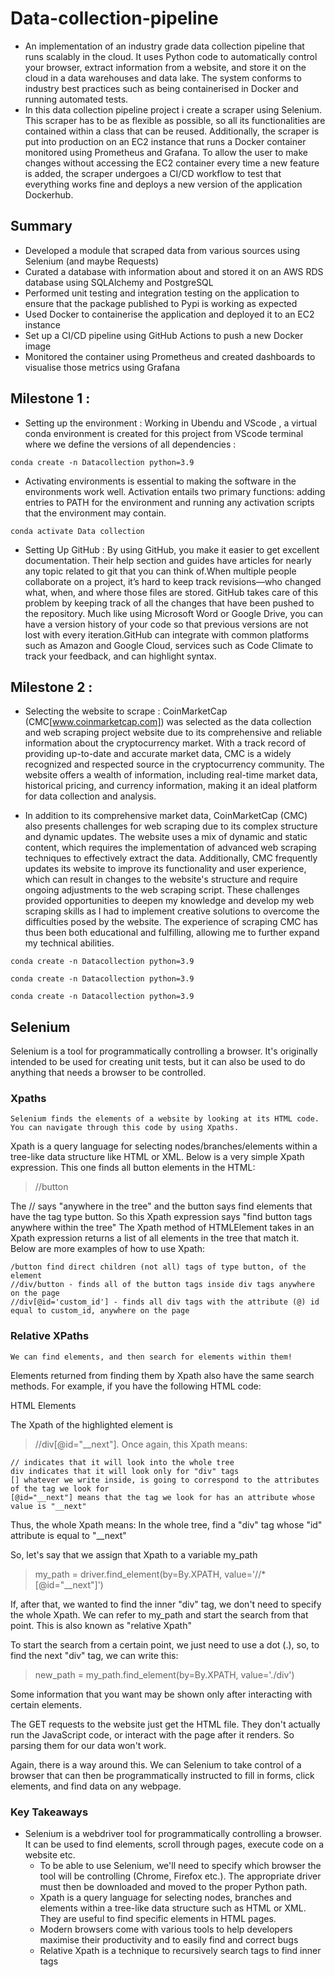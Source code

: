 # Data-collection-pipeline
- An implementation of an industry grade data collection pipeline that runs scalably in the cloud. It uses Python code to automatically control your browser, extract information from a website, and store it on the cloud in a data warehouses and data lake. The system conforms to industry best practices such as being containerised in Docker and running automated tests.
- In this data collection pipeline project i create a scraper using Selenium. This scraper has to be as flexible as possible, so all its functionalities are contained within a class that can be reused. Additionally, the scraper is put into production on an EC2 instance that runs a Docker container monitored using Prometheus and Grafana. To allow the user to make changes without accessing the EC2 container every time a new feature is added, the scraper undergoes a CI/CD workflow to test that everything works fine and deploys a new version of the application Dockerhub.

## Summary
- Developed a module that scraped data from various sources using Selenium (and maybe Requests) 
- Curated a database with information about <the website you chose> and stored it on an AWS RDS database using SQLAlchemy and PostgreSQL
- Performed unit testing and integration testing on the application to ensure that the package published to Pypi is working as expected
- Used Docker to containerise the application and deployed it to an EC2 instance
- Set up a CI/CD pipeline using GitHub Actions to push a new Docker image
- Monitored the container using Prometheus and created dashboards to visualise those metrics using Grafana
## Milestone 1 :
- Setting up the environment : Working in Ubendu and VScode , a virtual conda environment is created for this project from VScode terminal where we define the versions of all dependencies :
```
conda create -n Datacollection python=3.9 
```
- Activating environments is essential to making the software in the environments work well. Activation entails two primary functions: adding entries to PATH for the environment and running any activation scripts that the environment may contain.
```
conda activate Data collection
```
- Setting Up GitHub : By using GitHub, you make it easier to get excellent documentation. Their help section and guides have articles for nearly any topic related to git that you can think of.When multiple people collaborate on a project, it’s hard to keep track revisions—who changed what, when, and where those files are stored. GitHub takes care of this problem by keeping track of all the changes that have been pushed to the repository. Much like using Microsoft Word or Google Drive, you can have a version history of your code so that previous versions are not lost with every iteration.GitHub can integrate with common platforms such as Amazon and Google Cloud, services such as Code Climate to track your feedback, and can highlight syntax.

## Milestone 2 :
- Selecting the website to scrape : CoinMarketCap (CMC[www.coinmarketcap.com]) was selected as the data collection and web scraping project website due to its comprehensive and reliable information about the cryptocurrency market. With a track record of providing up-to-date and accurate market data, CMC is a widely recognized and respected source in the cryptocurrency community. The website offers a wealth of information, including real-time market data, historical pricing, and currency information, making it an ideal platform for data collection and analysis.

- In addition to its comprehensive market data, CoinMarketCap (CMC) also presents challenges for web scraping due to its complex structure and dynamic updates. The website uses a mix of dynamic and static content, which requires the implementation of advanced web scraping techniques to effectively extract the data. Additionally, CMC frequently updates its website to improve its functionality and user experience, which can result in changes to the website's structure and require ongoing adjustments to the web scraping script. These challenges provided opportunities to deepen my knowledge and develop my web scraping skills as I had to implement creative solutions to overcome the difficulties posed by the website. The experience of scraping CMC has thus been both educational and fulfilling, allowing me to further expand my technical abilities.







```
conda create -n Datacollection python=3.9 
```


```
conda create -n Datacollection python=3.9 
```


```
conda create -n Datacollection python=3.9 
```

























## Selenium 
Selenium is a tool for programmatically controlling a browser. It's originally intended to be used for creating unit tests, but it can also be used to do anything that needs a browser to be controlled. 

### Xpaths
    Selenium finds the elements of a website by looking at its HTML code. You can navigate through this code by using Xpaths.

Xpath is a query language for selecting nodes/branches/elements within a tree-like data structure like HTML or XML. Below is a very simple Xpath expression. This one finds all button elements in the HTML:

> //button

The // says "anywhere in the tree" and the button says find elements that have the tag type button. So this Xpath expression says "find button tags anywhere within the tree" The Xpath method of HTMLElement takes in an Xpath expression returns a list of all elements in the tree that match it. Below are more examples of how to use Xpath:

    /button find direct children (not all) tags of type button, of the element
    //div/button - finds all of the button tags inside div tags anywhere on the page
    //div[@id='custom_id'] - finds all div tags with the attribute (@) id equal to custom_id, anywhere on the page

### Relative XPaths

    We can find elements, and then search for elements within them!

Elements returned from finding them by Xpath also have the same search methods. For example, if you have the following HTML code:

HTML Elements

The Xpath of the highlighted element is 
> //div[@id="__next"].
Once again, this Xpath means:

    // indicates that it will look into the whole tree
    div indicates that it will look only for "div" tags
    [] whatever we write inside, is going to correspond to the attributes of the tag we look for
    [@id="__next"] means that the tag we look for has an attribute whose value is "__next"

Thus, the whole Xpath means: In the whole tree, find a "div" tag whose "id" attribute is equal to "__next"

So, let's say that we assign that Xpath to a variable my_path

> my_path = driver.find_element(by=By.XPATH, value='//*[@id="__next"]')

If, after that, we wanted to find the inner "div" tag, we don't need to specify the whole Xpath. We can refer to my_path and start the search from that point. This is also known as "relative Xpath"

To start the search from a certain point, we just need to use a dot (.), so, to find the next "div" tag, we can write this:

> new_path = my_path.find_element(by=By.XPATH, value='./div')


Some information that you want may be shown only after interacting with certain elements.

The GET requests to the website just get the HTML file. They don't actually run the JavaScript code, or interact with the page after it renders. So parsing them for our data won't work.

Again, there is a way around this. We can Selenium to take control of a browser that can then be programmatically instructed to fill in forms, click elements, and find data on any webpage.

### Key Takeaways

- Selenium is a webdriver tool for programmatically controlling a browser. It can be used to find elements, scroll through pages, execute code on a website etc.
    - To be able to use Selenium, we'll need to specify which browser the tool will be controlling (Chrome, Firefox etc.). The appropriate driver must then be downloaded and moved to the proper Python path.
    - Xpath is a query language for selecting nodes, branches and elements within a tree-like data structure such as HTML or XML. They are useful to find specific elements in HTML pages.
    - Modern browsers come with various tools to help developers maximise their productivity and to easily find and correct bugs
    - Relative Xpath is a technique to recursively search tags to find inner tags


